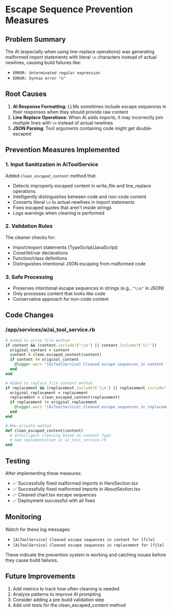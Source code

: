 # Escape Sequence Prevention Measures

## Problem Summary
The AI (especially when using line-replace operations) was generating malformed import statements with literal `\n` characters instead of actual newlines, causing build failures like:
- `ERROR: Unterminated regular expression` 
- `ERROR: Syntax error "n"`

## Root Causes
1. **AI Response Formatting**: LLMs sometimes include escape sequences in their responses when they should provide raw content
2. **Line Replace Operations**: When AI adds imports, it may incorrectly join multiple lines with `\n` instead of actual newlines
3. **JSON Parsing**: Tool arguments containing code might get double-escaped

## Prevention Measures Implemented

### 1. Input Sanitization in AiToolService
Added `clean_escaped_content` method that:
- Detects improperly escaped content in write_file and line_replace operations
- Intelligently distinguishes between code and non-code content
- Converts literal `\n` to actual newlines in import statements
- Fixes escaped quotes that aren't inside strings
- Logs warnings when cleaning is performed

### 2. Validation Rules
The cleaner checks for:
- Import/export statements (TypeScript/JavaScript)
- Const/let/var declarations
- Function/class definitions
- Distinguishes intentional JSON escaping from malformed code

### 3. Safe Processing
- Preserves intentional escape sequences in strings (e.g., `"\\n"` in JSON)
- Only processes content that looks like code
- Conservative approach for non-code content

## Code Changes

### /app/services/ai/ai_tool_service.rb

```ruby
# Added to write_file method
if content && (content.include?('\\n') || content.include?('\\"'))
  original_content = content
  content = clean_escaped_content(content)
  if content != original_content
    @logger.warn "[AiToolService] Cleaned escape sequences in content for #{file_path}"
  end
end

# Added to replace_file_content method  
if replacement && (replacement.include?('\\n') || replacement.include?('\\"'))
  original_replacement = replacement
  replacement = clean_escaped_content(replacement)
  if replacement != original_replacement
    @logger.warn "[AiToolService] Cleaned escape sequences in replacement for #{file_path}"
  end
end

# New private method
def clean_escaped_content(content)
  # Intelligent cleaning based on content type
  # See implementation in ai_tool_service.rb
end
```

## Testing
After implementing these measures:
- ✅ Successfully fixed malformed imports in HeroSection.tsx
- ✅ Successfully fixed malformed imports in AboutSection.tsx  
- ✅ Cleaned chart.tsx escape sequences
- ✅ Deployment successful with all fixes

## Monitoring
Watch for these log messages:
- `[AiToolService] Cleaned escape sequences in content for [file]`
- `[AiToolService] Cleaned escape sequences in replacement for [file]`

These indicate the prevention system is working and catching issues before they cause build failures.

## Future Improvements
1. Add metrics to track how often cleaning is needed
2. Analyze patterns to improve AI prompting
3. Consider adding a pre-build validation step
4. Add unit tests for the clean_escaped_content method